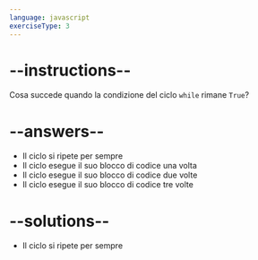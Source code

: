 ```yaml
---
language: javascript
exerciseType: 3
---
```


# --instructions--

Cosa succede quando la condizione del ciclo `while` rimane `True`?

# --answers--

- Il ciclo si ripete per sempre
- Il ciclo esegue il suo blocco di codice una volta
- Il ciclo esegue il suo blocco di codice due volte
- Il ciclo esegue il suo blocco di codice tre volte

# --solutions--

- Il ciclo si ripete per sempre
